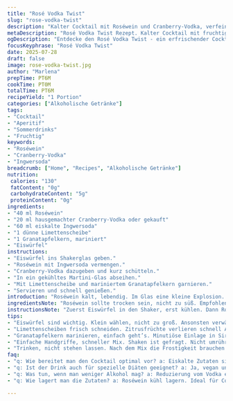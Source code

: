 ```yaml
---
title: "Rosé Vodka Twist"
slug: "rose-vodka-twist"
description: "Kalter Cocktail mit Roséwein und Cranberry-Vodka, verfeinert mit Limettenstreifen und mariniertem Granatapfelkern. Ohne Nüsse, Milchprodukte, Eier und Gluten. Eiskalt serviert. Fruchtige Aromen mit erfrischendem Zitronengeschmack. Einfach im Shaker zubereitet. Elegante Dekoration. Alkoholaromen gut ausbalanciert. Passend für kleine Runden oder als Aperitif. Schnell gemacht, dauert unter 5 Minuten. Alkoholische Zutaten variabel nach Geschmack. Keine besonderen Geräte nötig, nur Shaker und Glas. Kühlschrankkälte empfohlen vor Zubereitung. Leicht variierbar mit Fruchttoppings. Klassiker neu interpretiert. "
metaDescription: "Rosé Vodka Twist Rezept. Kalter Cocktail mit fruchtigen Aromen und erfrischender Limette. Schnell und einfach in 6 Minuten zubereitet."
ogDescription: "Entdecke den Rosé Vodka Twist - ein erfrischender Cocktail mit Limette, Ingwersoda und Grandatapfelkern. Ideal für kleine Runden."
focusKeyphrase: "Rosé Vodka Twist"
date: 2025-07-28
draft: false
image: rose-vodka-twist.jpg
author: "Marlena"
prepTime: PT6M
cookTime: PT0M
totalTime: PT6M
recipeYield: "1 Portion"
categories: ["Alkoholische Getränke"]
tags:
- "Cocktail"
- "Aperitif"
- "Sommerdrinks"
- "Fruchtig"
keywords:
- "Roséwein"
- "Cranberry-Vodka"
- "Ingwersoda"
breadcrumb: ["Home", "Recipes", "Alkoholische Getränke"]
nutrition: 
 calories: "130"
 fatContent: "0g"
 carbohydrateContent: "5g"
 proteinContent: "0g"
ingredients:
- "40 ml Roséwein"
- "20 ml hausgemachter Cranberry-Vodka oder gekauft"
- "60 ml eiskalte Ingwersoda"
- "1 dünne Limettenscheibe"
- "1 Granatapfelkern, mariniert"
- "Eiswürfel"
instructions:
- "Eiswürfel ins Shakerglas geben."
- "Roséwein mit Ingwersoda vermengen."
- "Cranberry-Vodka dazugeben und kurz schütteln."
- "In ein gekühltes Martini-Glas abseihen."
- "Mit Limettenscheibe und mariniertem Granatapfelkern garnieren."
- "Servieren und schnell genießen."
introduction: "Roséwein kalt, lebendig. Im Glas eine kleine Explosion. Vodka für den Kick. Nicht übertrieben stark. Ingwersoda hell und prickelnd. Limetten am Rand. Fruchtig frisch. Timing entscheidend. Aufmerksamkeit verlangt. Cocktail. Mehr als Mixen. Biografien in Geschmack. Der erste Schluck. Eiskalt. Perfekte Balance. Gleichzeitig. Nicht nur Rosé, nicht nur Vodka. Zusammenspiel, Konzentration. Mariniert, nicht roh. Granatapfelkern anders als üblich. Leidenschaft. Wenig Zutaten, große Wirkung. Feiern, nur kleine Runde. Alles leicht, schnell, einfach. Ohne Schnickschnack. Für Neugierige. Die wollen probieren. Nicht gewönlich. Kein Rezept zum Auswendiglernen. Nein, Augen auf und los. Gäste erstaunen. Schnell. Nur 6 Minuten. Dann. Prost."
ingredientsNote: "Roséwein sollte trocken sein, nicht zu süß. Empfohlen kalt zu lagern. Cranberry-Vodka gern hausgemacht – Einfach Vodka mit getrockneten Cranberries ansetzen, mindestens 24 Stunden. Ingwersoda kann ersetzt werden durch Ginger Beer, je nach Würze. Limettenscheiben frisch schneiden, weil Zitronensaft schnell bitter wird. Granatapfelkern mariniert nicht kompliziert: kurz in Ahornsirup einlegen oder Honig je nach Verfügbarkeit. Eiswürfel nicht zu groß, sonst verwässern sie schnell. Zutaten variierbar. Wer weniger Alkohol mag, weniger Vodka nehmen oder mehr Soda, je nach Geschmack. Dekoration immer frisch, frisch. Glas im Kühlschrank vorkühlen, erleichtert den Genuss. Zutaten einfach, schneller Einkauf. Diesem Drink braucht es keine besonderen Methoden. "
instructionsNote: "Zuerst Eiswürfel in den Shaker, erst kühlen. Dann Roséwein und Ingwersoda einfüllen. Ohne Messen geht’s auch, ungefähre Mengen reichen. Cranberry-Vodka immer zuletzt, leicht schütteln. Nicht zu lange, sonst verwässert es. Umgießen durch Sieb, damit Eis nicht mitkommt. Martini-Glas vorher in Kühlschrank legen. Limettenscheibe vorsichtig an Glasrand setzen, gibt Aroma ab ohne zu Kuchen. Granatapfelkern dient als besonderer Hingucker, leicht süß. Ideal direkt nach dem Mix. Keine extra Pause. Nicht stehenlassen, Geschmack verfliegt oder verliert Frische. Ideal servieren in Party- oder Relax-Settings. Shaken bringt Textur, nicht nur umrühren. Experimentieren mit Zutaten klappt gut. Weniger ist manchmal mehr. Kein Stress, schnell, lecker. "
tips:
- "Eiswürfel sind wichtig. Klein wählen, nicht zu groß. Ansonsten verwässern schnell. Wichtig für den Drink. Kälte sorgt für den perfekten Genuss. Vorbereiten im Kühlschrank. Einfach sein, nicht mühselig. Jede Zutat muss perfekt temperiert sein."
- "Limettenscheiben frisch schneiden. Zitrusfrüchte verlieren schnell Aroma. Vor dem Mixen einlegen. Abrieb hilft beim Geschmack. Limette am Glasrand setzen, bringt Frische. Keine Scheibe weglassen, schick aussieht’s. Anrichten mit einer Idee."
- "Granatapfelkern marinieren, einfach geht’s. Minutiöse Einlage in Sirup. Honig geht auch gut. Variabel gestalten. Schnell mal machen. Bindet den Drink mit fruchtiger Süße. Perfekte Balance, nicht vergessen. Farbe gut für den Look."
- "Einfache Handgriffe, schneller Mix. Shaken ist gefragt. Nicht umrühren, sonst wird es fade. Energie braucht’s für den richtigen Drink. Anspannung braucht’s an dieser Stelle. Alkohol ja, aber nicht übertrieben. Das perfekte Maß halten."
- "Trinken, nicht stehen lassen. Nach dem Mix die Frostigkeit brauchen. Nicht warten, sonst verfliegt die Frische. Servieren in schönem Glas, geht besser. Glas im Kühlschrank kühlen vorher. Wirkung hoch, wenn alles passt."
faq:
- "q: Wie bereitet man den Cocktail optimal vor? a: Eiskalte Zutaten sind das A und O. Vorbereitungen im Kühlschrank machen. Eiswürfel nicht zu groß. Zuerst Shaken, dann servieren."
- "q: Ist der Drink auch für spezielle Diäten geeignet? a: Ja, vegan und ohne Gluten. Keine Nüsse, keine Milchprodukte. Einfach Zutaten, die jeder findet. Alles leicht zu besorgen."
- "q: Was tun, wenn man weniger Alkohol mag? a: Reduzierung vom Vodka einfach machbar. Mehr Ingwersoda dazu. Geschmack ist entscheidend, dann ausprobieren. Konzentration auf Balance wichtig."
- "q: Wie lagert man die Zutaten? a: Roséwein kühl lagern. Ideal für Cocktail, nicht zu warm. Cranberries in Vodka gehen gut, einfach über Nacht ziehen lassen. Halten bis zum Einsatz."

---
```

